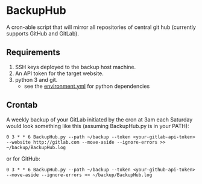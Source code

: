 # BackupHub
A cron-able script that will mirror all repositories of central git hub
(currently supports GitHub and GitLab).

## Requirements
1. SSH keys deployed to the backup host machine.
2. An API token for the target website.
3. python 3 and git.
    - see the
      [environment.yml](https://github.com/nckz/BackupHub/blob/master/environment.yml)
      for python dependencies

## Crontab
A weekly backup of your GitLab initiated by the cron at 3am each Saturday would
look something like this (assuming BackupHub.py is in your PATH):

```
0 3 * * 6 BackupHub.py --path ~/backup --token <your-gitlab-api-token> --website http://gitlab.com --move-aside --ignore-errors >> ~/backup/BackupHub.log
```

or for GitHub:


```
0 3 * * 6 BackupHub.py --path ~/backup --token <your-github-api-token> --move-aside --ignore-errors >> ~/backup/BackupHub.log
```
